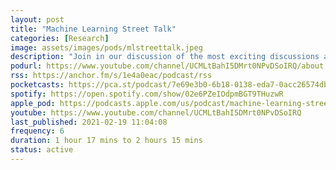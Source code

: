 ```yaml
---
layout: post
title: "Machine Learning Street Tal‪k‬"
categories: [Research]
image: assets/images/pods/mlstreettalk.jpeg
description: "Join in our discussion of the most exciting discussions around the latest and greatest in Machine Learning and Artificial Intelligence! This is quite a technical podcast where we interview authors of ML research papers and discuss topics such as AI Ethics and ML DevOps."
podurl: https://www.youtube.com/channel/UCMLtBahI5DMrt0NPvDSoIRQ/about
rss: https://anchor.fm/s/1e4a0eac/podcast/rss
pocketcasts: https://pca.st/podcast/7e69e3b0-6b18-0138-eda7-0acc26574db2
spotify: https://open.spotify.com/show/02e6PZeIOdpmBGT9THuzwR
apple_pod: https://podcasts.apple.com/us/podcast/machine-learning-street-talk/id1510472996
youtube: https://www.youtube.com/channel/UCMLtBahI5DMrt0NPvDSoIRQ
last_published: 2021-02-19 11:04:08
frequency: 6
duration: 1 hour 17 mins to 2 hours 15 mins
status: active
---
```

